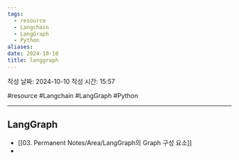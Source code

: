 ```yaml
---
tags:
  - resource
  - Langchain
  - LangGraph
  - Python
aliases: 
date: 2024-10-10
title: langgraph
---
```


작성 날짜: 2024-10-10
작성 시간: 15:57

#resource #Langchain #LangGraph #Python 

---

## LangGraph

- [[03. Permanent Notes/Area/LangGraph의 Graph 구성 요소]]
- 